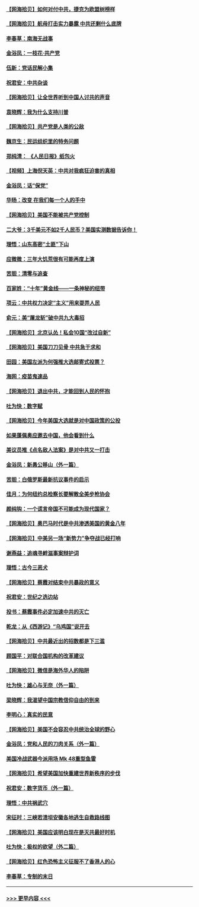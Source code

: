 #### [【网海拾贝】如何对付中共，捷克为欧盟树榜样](../pages/nsc993/n12374209.md?t=09030902) 
#### [【网海拾贝】航母打击实力暴露 中共还剩什么底牌](../pages/nsc993/n12371825.md?t=09030902) 
#### [李春草：南海无战事](../pages/nsc993/n12371159.md?t=09030902) 
#### [金浴凤：一枝花·共产党](../pages/nsc993/n12368757.md?t=09030902) 
#### [伍新：党话民解小集](../pages/nsc993/n12366907.md?t=09030902) 
#### [祝君安：中共杂谈](../pages/nsc993/n12366076.md?t=09030902) 
#### [【网海拾贝】让全世界听到中国人讨共的声音](../pages/nsc993/n12365569.md?t=09030902) 
#### [袁晓辉：我为什么支持川普](../pages/nsc993/n12362670.md?t=09030902) 
#### [【网海拾贝】共产党是人类的公敌](../pages/nsc993/n12363182.md?t=09030902) 
#### [魏京生：民运组织里的特务问题](../pages/nsc993/n12363010.md?t=09030902) 
#### [郑纯清： 《人民日报》纸包火](../pages/nsc993/n12362706.md?t=09030902) 
#### [【视频】上海倪天英：中共对我疯狂迫害的真相](../pages/nsc993/n12356341.md?t=09030902) 
#### [金浴凤：话“保党”](../pages/nsc993/n12361867.md?t=09030902) 
#### [华旸：改变 在我们每一个人的手中](../pages/nsc993/n12361774.md?t=09030902) 
#### [【网海拾贝】美国不能被共产党控制](../pages/nsc993/n12360271.md?t=09030902) 
#### [二大爷：3千美元不如2千人民币？美国实测数据告诉你！](../pages/nsc993/n12358563.md?t=09030902) 
#### [理悟：山东高密“土匪”下山](../pages/nsc993/n12358535.md?t=09030902) 
#### [应微微：三年大饥荒很有可能再度上演](../pages/nsc993/n12358523.md?t=09030902) 
#### [苦胆：清零与追查](../pages/nsc993/n12358501.md?t=09030902) 
#### [百家姓：“十年”黄金线——一条神秘的纽带](../pages/nsc993/n12358319.md?t=09030902) 
#### [项云：中共权力决定“主义”用来耍弄人民](../pages/nsc993/n12358172.md?t=09030902) 
#### [俞元：美“屠龙斩”破中共九大毒招](../pages/nsc993/n12357822.md?t=09030902) 
#### [【网海拾贝】北京认怂！私会10国“改过自新”](../pages/nsc993/n12357784.md?t=09030902) 
#### [【网海拾贝】美国刀刀见骨 中共急于求和](../pages/nsc993/n12355511.md?t=09030902) 
#### [田园：美国左派为何强推大选邮寄式投票？](../pages/nsc993/n12352963.md?t=09030902) 
#### [海网：疫苗鬼速品](../pages/nsc993/n12354438.md?t=09030902) 
#### [【网海拾贝】退出中共，才能回到人民的怀抱](../pages/nsc993/n12352634.md?t=09030902) 
#### [吐为快：数字赋](../pages/nsc993/n12352317.md?t=09030902) 
#### [【网海拾贝】今年美国大选就是对中国政策的公投](../pages/nsc993/n12350973.md?t=09030902) 
#### [如果蓬佩奥应邀去中国，他会看到什么](../pages/nsc993/n12350945.md?t=09030902) 
#### [美议员推《点名敌人法案》是对中共又一打击](../pages/nsc993/n12350765.md?t=09030902) 
#### [金浴凤：新愚公移山（外一篇）](../pages/nsc993/n12350253.md?t=09030902) 
#### [苦胆：白俄罗斯最新抗议事件的启示](../pages/nsc993/n12349989.md?t=09030902) 
#### [佳月：为何纽约总检察长要解散全美步枪协会](../pages/nsc993/n12349939.md?t=09030902) 
#### [颜纯钩：一个谎言帝国不可能成为现代国家？](../pages/nsc993/n12349898.md?t=09030902) 
#### [【网海拾贝】奥巴马时代是中共渗透美国的黄金八年](../pages/nsc993/n12349284.md?t=09030902) 
#### [【网海拾贝】中美另一场“新势力”争夺战已经打响](../pages/nsc993/n12346998.md?t=09030902) 
#### [谢燕益：追魂寻衅滋事案辩护词](../pages/nsc993/n12346892.md?t=09030902) 
#### [理悟：古今三恶犬](../pages/nsc993/n12345190.md?t=09030902) 
#### [【网海拾贝】蔡霞对结束中共暴政的意义](../pages/nsc993/n12344263.md?t=09030902) 
#### [祝君安：世纪之选边站](../pages/nsc993/n12342382.md?t=09030902) 
#### [投书：蔡霞事件必定加速中共的灭亡](../pages/nsc993/n12341881.md?t=09030902) 
#### [乾龙：从《西游记》“乌鸡国”说开去](../pages/nsc993/n12341690.md?t=09030902) 
#### [【网海拾贝】中共最近出的招数都是下三滥](../pages/nsc993/n12341593.md?t=09030902) 
#### [顾国平：对联合国机构的改革建议](../pages/nsc993/n12339928.md?t=09030902) 
#### [【网海拾贝】微信是海外华人的陷阱](../pages/nsc993/n12338868.md?t=09030902) 
#### [吐为快：雄心与无奈（外一篇）](../pages/nsc993/n12338132.md?t=09030902) 
#### [梁晓辉：我渴望中国宗教信仰自由的到来](../pages/nsc993/n12336657.md?t=09030902) 
#### [李明心：真实的民意](../pages/nsc993/n12336089.md?t=09030902) 
#### [【网海拾贝】美国不会容忍中共统治全球的野心](../pages/nsc993/n12336063.md?t=09030902) 
#### [金浴凤：党和人民的刀肉关系（外一篇）](../pages/nsc993/n12335834.md?t=09030902) 
#### [美国冷战武器今派用场 Mk 48重型鱼雷](../pages/nsc993/n12335354.md?t=09030902) 
#### [【网海拾贝】希望美国加快重建世界新秩序的步伐](../pages/nsc993/n12334224.md?t=09030902) 
#### [祝君安：数字货币（外一篇）](../pages/nsc993/n12334186.md?t=09030902) 
#### [理悟：中共祸武穴](../pages/nsc993/n12333962.md?t=09030902) 
#### [宋征时：三峡若溃坝安徽各地逃生自救路线图](../pages/nsc993/n12332450.md?t=09030902) 
#### [【网海拾贝】美国应该明白现在是灭共最好时机](../pages/nsc993/n12332313.md?t=09030902) 
#### [吐为快：极权的欲望（外二篇）](../pages/nsc993/n12332089.md?t=09030902) 
#### [【网海拾贝】红色恐怖主义征服不了香港人的心](../pages/nsc993/n12329296.md?t=09030902) 
#### [李春草：专制的末日](../pages/nsc993/n12329079.md?t=09030902) 

----
#### [ >>> 更早内容 <<< ](../indexes/nsc993-earlier.md)
